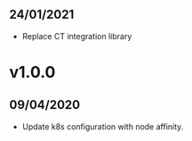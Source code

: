 ## 24/01/2021

- Replace CT integration library

# v1.0.0

## 09/04/2020

- Update k8s configuration with node affinity.
